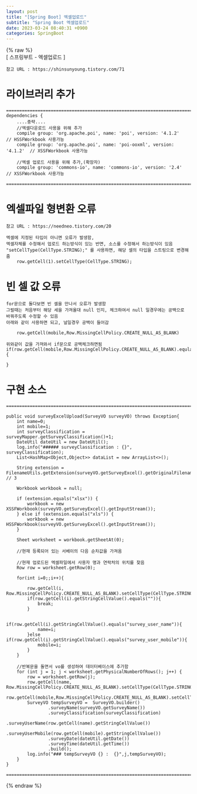```yaml
---  
layout: post  
title: "[Spring Boot] 엑셀업로드"  
subtitle: "Spring Boot 엑셀업로드"  
date: 2023-03-24 08:40:31 +0900  
categories: SpringBoot  
---  
```

{% raw %}  
[ 스프링부트 - 엑셀업로드 ]  
  
	참고 URL : https://shinsunyoung.tistory.com/71  
  
# 라이브러리 추가  
  
	=====================================================================================================================================================  
	dependencies {  
		....중략....  
		//엑셀다운로드 사용을 위해 추가  
		compile group: 'org.apache.poi', name: 'poi', version: '4.1.2'        // HSSFWorkbook 사용가능  
		compile group: 'org.apache.poi', name: 'poi-ooxml', version: '4.1.2'  // XSSFWorkbook 사용가능  
  
		//엑셀 업로드 사용을 위해 추가,(확장자)  
		compile group: 'commons-io', name: 'commons-io', version: '2.4'  // XSSFWorkbook 사용가능  
  
	=====================================================================================================================================================  
  
# 엑셀파일 형변환 오류  
	참고 URL : https://needneo.tistory.com/20  
  
	엑셀에 지정된 타입이 아니면 오류가 발생함,  
	엑셀자체를 수정해서 업로드 하는방식이 있는 반면, 소스를 수정해서 하는방식이 있음  
	"setCellType(CellType.STRING);" 를 사용하면, 해당 셀의 타입을 스트링으로 변경해줌  
		row.getCell(1).setCellType(CellType.STRING);  
  
# 빈 셀 값 오류  
	for문으로 돌다보면 빈 셀을 만나서 오류가 발생함  
	그럴때는 처음부터 해당 세을 가져올대 null 인지, 체크하여서 null 일경우에는 공백으로 바꿔주도록 수정할 수 있음  
	아래와 같이 사용하면 되고, 널일경우 공백이 들어감  
  
		row.getCell(mobile,Row.MissingCellPolicy.CREATE_NULL_AS_BLANK)  
  
	위와같이 값을 가져와서 if문으로 공백체크하면됨  
	if(row.getCell(mobile,Row.MissingCellPolicy.CREATE_NULL_AS_BLANK).equla("")){  
  
	}  
  
# 구현 소스  
  
	=====================================================================================================================================================  
  
    public void surveyExcelUpload(SurveyVO surveyVO) throws Exception{  
        int name=0;  
        int mobile=1;  
        int surveyClassification = surveyMapper.getSurveyClassification()+1;  
        DateUtil dateUtil = new DateUtil();  
        log.info("###### surveyClassification : {}", surveyClassification);  
        List<HashMap<Object,Object>> dataList = new ArrayList<>();  
  
        String extension = FilenameUtils.getExtension(surveyVO.getSurveyExcel().getOriginalFilename()); // 3  
  
        Workbook workbook = null;  
  
        if (extension.equals("xlsx")) {  
            workbook = new XSSFWorkbook(surveyVO.getSurveyExcel().getInputStream());  
        } else if (extension.equals("xls")) {  
            workbook = new HSSFWorkbook(surveyVO.getSurveyExcel().getInputStream());  
        }  
  
        Sheet worksheet = workbook.getSheetAt(0);  
  
        //현재 등록되어 있는 서베이의 다음 순차값을 가져옴  
  
        //현재 업로드된 엑셀파일에서 사용자 명과 연락처의 위치를 찾음  
        Row row = worksheet.getRow(0);  
  
        for(int i=0;;i++){  
  
            row.getCell(i, Row.MissingCellPolicy.CREATE_NULL_AS_BLANK).setCellType(CellType.STRING);  
            if(row.getCell(i).getStringCellValue().equals("")){  
                break;  
            }  
  
            if(row.getCell(i).getStringCellValue().equals("survey_user_name")){  
                name=i;  
            }else if(row.getCell(i).getStringCellValue().equals("survey_user_mobile")){  
                mobile=i;  
            }  
        }  
  
        //반복문을 돌면서 vo를 생성하여 데이터베이스에 추가함  
        for (int j = 1; j < worksheet.getPhysicalNumberOfRows(); j++) {  
            row = worksheet.getRow(j);  
            row.getCell(name, Row.MissingCellPolicy.CREATE_NULL_AS_BLANK).setCellType(CellType.STRING);  
            row.getCell(mobile,Row.MissingCellPolicy.CREATE_NULL_AS_BLANK).setCellType(CellType.STRING);  
            SurveyVO tempSurveyVO =  SurveyVO.builder()  
                    .surveyName(surveyVO.getSurveyName())  
                    .surveyClassification(surveyClassification)  
                    .surveyUserName(row.getCell(name).getStringCellValue())  
                    .surveyUserMobile(row.getCell(mobile).getStringCellValue())  
                    .surveyDate(dateUtil.getDate())  
                    .surveyTime(dateUtil.getTime())  
                    .build();  
            log.info("### tempSurveyVO {} :  {}",j,tempSurveyVO);  
        }  
    }  
  
	=====================================================================================================================================================                                                                                                                                                                                                                                                                                                                                                                                                                                                                                                                                                                                                                                                                                                                                                                                                                                                                                                                                                                                                                                                                                                                                                                                                                                                                                                                                                                                                                                                                                                                                                                                                                                                                                                                                                                                                                                                                                                                                                                                                                                                                                                                                                                                                                                                                                                                                                                                                                                                                                                                                                                                                                                                                                                                                                                                                                                                                                                                                                                                                                                                                                                                                                                                                                                                                                                                                                                                                                                                                                                                                                                                                                                                                                                                                                                                                                                                                                                                                                                                                                                                                                                                                                                                                                                                                                                                                                                                                            
{% endraw %}
